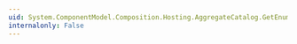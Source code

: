```yaml
---
uid: System.ComponentModel.Composition.Hosting.AggregateCatalog.GetEnumerator
internalonly: False
---
```

